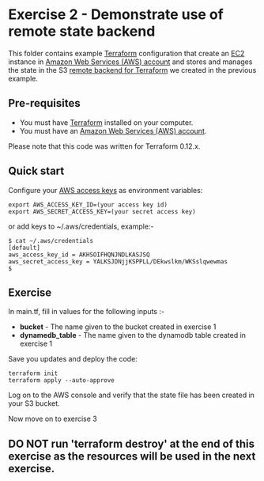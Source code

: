 # Exercise 2 - Demonstrate use of remote state backend

This folder contains example [Terraform](https://www.terraform.io/) configuration that create an 
[EC2](https://aws.amazon.com/ec2/) instance in [Amazon Web Services (AWS) account](http://aws.amazon.com/) and
stores and manages the state in the S3 [remote backend for Terraform](https://www.terraform.io/docs/backends/) 
we created in the previous example.

## Pre-requisites

* You must have [Terraform](https://www.terraform.io/) installed on your computer. 
* You must have an [Amazon Web Services (AWS) account](http://aws.amazon.com/).

Please note that this code was written for Terraform 0.12.x.

## Quick start

Configure your [AWS access 
keys](http://docs.aws.amazon.com/general/latest/gr/aws-sec-cred-types.html#access-keys-and-secret-access-keys) as 
environment variables:

```
export AWS_ACCESS_KEY_ID=(your access key id)
export AWS_SECRET_ACCESS_KEY=(your secret access key)
```

or add keys to ~/.aws/credentials, example:-

```
$ cat ~/.aws/credentials
[default]
aws_access_key_id = AKHSOIFHQNJNDLKASJSQ
aws_secret_access_key = YALKSJDNjjKSPPLL/DEkwslkm/WKSslqwewmas
$
```

## Exercise

In main.tf, fill in values for the following inputs :-

* __bucket__ - The name given to the bucket created in exercise 1
* __dynamedb_table__ - The name given to the dynamodb table created in exercise 1

Save you updates and deploy the code:

```
terraform init
terraform apply --auto-approve
```

Log on to the AWS console and verify that the state file has been created in your S3 bucket.

Now move on to exercise 3

## DO NOT run 'terraform destroy' at the end of this exercise as the resources will be used in the next exercise.


